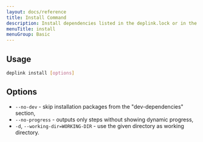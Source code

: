 ```yaml
---
layout: docs/reference
title: Install Command
description: Install dependencies listed in the deplink.lock or in the deplink.json if lock file is missing or outdated.
menuTitle: install
menuGroup: Basic
---
```


Usage
-----

```bash
deplink install [options]
```

Options
-------

- `--no-dev` - skip installation packages from the "dev-dependencies" section,
- `--no-progress` - outputs only steps without showing dynamic progress,
- `-d`, `--working-dir=WORKING-DIR` - use the given directory as working directory.
